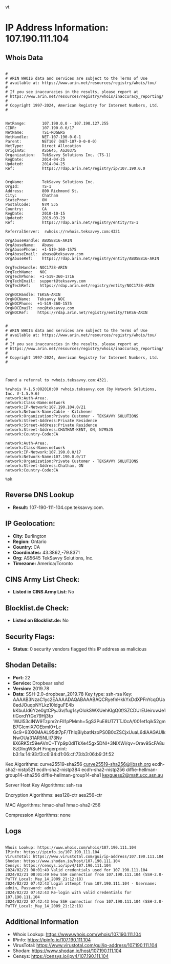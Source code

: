 vt
# IP Address Information: 107.190.111.104

## Whois Data
```

#
# ARIN WHOIS data and services are subject to the Terms of Use
# available at: https://www.arin.net/resources/registry/whois/tou/
#
# If you see inaccuracies in the results, please report at
# https://www.arin.net/resources/registry/whois/inaccuracy_reporting/
#
# Copyright 1997-2024, American Registry for Internet Numbers, Ltd.
#


NetRange:       107.190.0.0 - 107.190.127.255
CIDR:           107.190.0.0/17
NetName:        TS1-ROGERS
NetHandle:      NET-107-190-0-0-1
Parent:         NET107 (NET-107-0-0-0-0)
NetType:        Direct Allocation
OriginAS:       AS5645, AS20375
Organization:   TekSavvy Solutions Inc. (TS-1)
RegDate:        2014-04-25
Updated:        2014-04-25
Ref:            https://rdap.arin.net/registry/ip/107.190.0.0


OrgName:        TekSavvy Solutions Inc.
OrgId:          TS-1
Address:        800 Richmond St.
City:           Chatham
StateProv:      ON
PostalCode:     N7M 5J5
Country:        CA
RegDate:        2010-10-15
Updated:        2019-03-29
Ref:            https://rdap.arin.net/registry/entity/TS-1

ReferralServer:  rwhois://rwhois.teksavvy.com:4321

OrgAbuseHandle: ABUSE816-ARIN
OrgAbuseName:   Abuse
OrgAbusePhone:  +1-519-360-1575 
OrgAbuseEmail:  abuse@teksavvy.com
OrgAbuseRef:    https://rdap.arin.net/registry/entity/ABUSE816-ARIN

OrgTechHandle: NOC1728-ARIN
OrgTechName:   NOC
OrgTechPhone:  +1-519-360-1716 
OrgTechEmail:  support@teksavvy.com
OrgTechRef:    https://rdap.arin.net/registry/entity/NOC1728-ARIN

OrgNOCHandle: TEKSA-ARIN
OrgNOCName:   Teksavvy NOC
OrgNOCPhone:  +1-519-360-1575 
OrgNOCEmail:  noc@teksavvy.com
OrgNOCRef:    https://rdap.arin.net/registry/entity/TEKSA-ARIN


#
# ARIN WHOIS data and services are subject to the Terms of Use
# available at: https://www.arin.net/resources/registry/whois/tou/
#
# If you see inaccuracies in the results, please report at
# https://www.arin.net/resources/registry/whois/inaccuracy_reporting/
#
# Copyright 1997-2024, American Registry for Internet Numbers, Ltd.
#



Found a referral to rwhois.teksavvy.com:4321.

%rwhois V-1.5:002010:00 rwhois.teksavvy.com (by Network Solutions, Inc. V-1.5.9.6)
network:Auth-Area:.
network:Class-Name:network
network:IP-Network:107.190.104.0/21
network:Network-Name:Cable - Kitchener
network:Organization:Private Customer - TEKSAVVY SOLUTIONS
network:Street-Address:Private Residence
network:Street-Address:Private Residence
network:Street-Address:CHATHAM-KENT, ON, N7M5J5
network:Country-Code:CA

network:Auth-Area:.
network:Class-Name:network
network:IP-Network:107.190.0.0/17
network:Network-Name:107.190.0.0/17
network:Organization:Private Customer - TEKSAVVY SOLUTIONS
network:Street-Address:Chatham, ON
network:Country-Code:CA

%ok

```
## Reverse DNS Lookup
- **Result:** 107-190-111-104.cpe.teksavvy.com.

## IP Geolocation:
- **City:** Burlington
- **Region:** Ontario
- **Country:** CA
- **Coordinates:** 43.3862,-79.8371
- **Org:** AS5645 TekSavvy Solutions, Inc.
- **Timezone:** America/Toronto

## CINS Army List Check:
- **Listed in CINS Army List:** 
No

## Blocklist.de Check:
- **Listed on Blocklist.de:** 
No

## Security Flags:
- **Status:** 0 security vendors flagged this IP address as malicious

## Shodan Details:
- **Port:** 22
- **Service:** Dropbear sshd
- **Version:** 2019.78
- **Data:** SSH-2.0-dropbear_2019.78
Key type: ssh-rsa
Key: AAAAB3NzaC1yc2EAAAADAQABAAABAQCRyefnHkkYxDdXPFnYcqOUa8edJOuqpNYLkz10ldguFE4b
kKbuUd6Yze0gtCPyJ3v/fug1syOIokSWXUehKIgQ0f/SZCDUrEUeiruwJe1tlGordYtGx79Hj3fp
1WJI53cINW9Tzpm2nFll1pPMmh+5gS3PuE8UT7TTJ0cA/001et1qik52gmB7GIcmiX7OEbmI0+Lc
Gc9+93XKMAAL95dt7pF/ThIqBiybatNzoPS0B0cZSCjxUuaL6diAAGAUlkNwOUa31AR5NLII73Nv
liX6RK5z59eAVnC+TYp9p0dlTkXe45gx5DNI+3NIXWi/qv+Orav9ScFA8u8zDlngWSuH
Fingerprint: b3:1a:14:93:f3:c6:94:d1:06:cf:73:b3:06:b9:3f:52

Kex Algorithms:
	curve25519-sha256
	curve25519-sha256@libssh.org
	ecdh-sha2-nistp521
	ecdh-sha2-nistp384
	ecdh-sha2-nistp256
	diffie-hellman-group14-sha256
	diffie-hellman-group14-sha1
	kexguess2@matt.ucc.asn.au

Server Host Key Algorithms:
	ssh-rsa

Encryption Algorithms:
	aes128-ctr
	aes256-ctr

MAC Algorithms:
	hmac-sha1
	hmac-sha2-256

Compression Algorithms:
	none


## Logs
```

Whois Lookup: https://www.whois.com/whois/107.190.111.104
IPinfo: https://ipinfo.io/107.190.111.104
VirusTotal: https://www.virustotal.com/gui/ip-address/107.190.111.104
Shodan: https://www.shodan.io/host/107.190.111.104
Censys: https://censys.io/ipv4/107.190.111.104
2024/02/21 08:01:49 Valid credentials used for 107.190.111.104
2024/02/21 08:01:49 New SSH connection from 107.190.111.104 (SSH-2.0-PuTTY_Local:_May_14_2009_21:12:18)
2024/02/22 07:42:43 Login attempt from 107.190.111.104 - Username: admin, Password: admin
2024/02/22 07:42:43 Re-login with valid credentials for 107.190.111.104
2024/02/22 07:42:43 New SSH connection from 107.190.111.104 (SSH-2.0-PuTTY_Local:_May_14_2009_21:12:18)

```
## Additional Information
- Whois Lookup: https://www.whois.com/whois/107.190.111.104
- IPinfo: https://ipinfo.io/107.190.111.104
- VirusTotal: https://www.virustotal.com/gui/ip-address/107.190.111.104
- Shodan: https://www.shodan.io/host/107.190.111.104
- Censys: https://censys.io/ipv4/107.190.111.104

